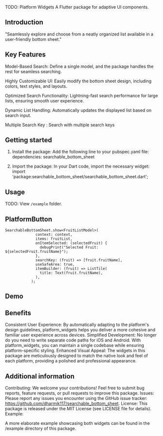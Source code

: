 <!--
This README describes the package. If you publish this package to pub.dev,
this README's contents appear on the landing page for your package.

For information about how to write a good package README, see the guide for
[writing package pages](https://dart.dev/tools/pub/writing-package-pages).

For general information about developing packages, see the Dart guide for
[creating packages](https://dart.dev/guides/libraries/create-packages)
and the Flutter guide for
[developing packages and plugins](https://flutter.dev/to/develop-packages).
-->

TODO: Platform Widgets
A Flutter package for adaptive UI components.

## Introduction

"Seamlessly explore and choose from a neatly organized list available in a user-friendly bottom
sheet."

## Key Features

Model-Based Search: Define a single model, and the package handles the rest for seamless searching.

Highly Customizable UI: Easily modify the bottom sheet design, including colors, text styles, and
layouts.

Optimized Search Functionality: Lightning-fast search performance for large lists, ensuring smooth
user experience.

Dynamic List Handling: Automatically updates the displayed list based on search input.

Multiple Search Key :  Search with multiple search keys

## Getting started

1. Install the package: Add the following line to your pubspec.yaml file:
   dependencies:  searchable_bottom_sheet

2. Import the package: In your Dart code, import the necessary widget:
   import 'package:searchable_bottom_sheet/searchable_bottom_sheet.dart';

## Usage

TODO:
View `/example` folder.

## PlatformButton

```
SearchableBottomSheet.show<FruitListModel>(
              context: context,
              items: fruitList,
              onItemSelected: (selectedFruit) {
                debugPrint("Selected Fruit: ${selectedFruit.fruitName}");
              },
              searchKey: (fruit) => [fruit.fruitName],
              useSafeArea: true,
              itemBuilder: (fruit) => ListTile(
                title: Text(fruit.fruitName),
              ),
            );

```

## Demo


## Benefits

Consistent User Experience: By automatically adapting to the platform's design guidelines,
platform_widgets helps you deliver a more cohesive and familiar user experience across devices.
Simplified Development: No longer do you need to write separate code paths for iOS and Android. With
platform_widgets, you can maintain a single codebase while ensuring platform-specific styling.
Enhanced Visual Appeal: The widgets in this package are meticulously designed to match the native
look and feel of each platform, providing a polished and professional appearance.

## Additional information

Contributing: We welcome your contributions! Feel free to submit bug reports, feature requests, or
pull requests to improve this package.
Issues: Please report any issues you encounter using the GitHub issue
tracker: https://github.com/dharmik117/searchable_bottom_sheet.
License: This package is released under the MIT License (see LICENSE file for details).
Example:

A more elaborate example showcasing both widgets can be found in the /example directory of this
package.
